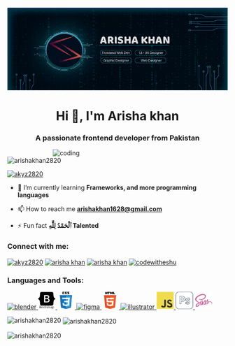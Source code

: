 ![logo](https://github.com/Arishakhan2820/Project-demo/blob/main/Github%20banner%202-01.jpg)
<h1 align="center">Hi 👋, I'm Arisha khan</h1>
<h3 align="center">A passionate frontend developer from Pakistan</h3>

<img align="right" alt="coding" width="400" src="https://camo.githubusercontent.com/c1dcb74cc1c1835b1d716f5051499a2814c683c806b15f04b0eba492863703e9/68747470733a2f2f63646e2e6472696262626c652e636f6d2f75736572732f3733303730332f73637265656e73686f74732f363538313234332f6176656e746f2e676966">

<p align="left"> <img src="https://komarev.com/ghpvc/?username=arishakhan2820&label=Profile%20views&color=0e75b6&style=flat" alt="arishakhan2820" /> </p>

<p align="left"> <a href="https://twitter.com/akyz2820" target="blank"><img src="https://img.shields.io/twitter/follow/akyz2820?logo=twitter&style=for-the-badge" alt="akyz2820" /></a> </p>

- 🌱 I’m currently learning **Frameworks, and more programming languages**

- 📫 How to reach me **arishakhan1628@gmail.com**


- ⚡ Fun fact **ٱلْحَمْدُ لِلَّٰهِ Talented**

<h3 align="left">Connect with me:</h3>
<p align="left">
<a href="https://twitter.com/akyz2820" target="blank"><img align="center" src="https://raw.githubusercontent.com/rahuldkjain/github-profile-readme-generator/master/src/images/icons/Social/twitter.svg" alt="akyz2820" height="30" width="40" /></a>
<a href="https://linkedin.com/in/arisha khan" target="blank"><img align="center" src="https://raw.githubusercontent.com/rahuldkjain/github-profile-readme-generator/master/src/images/icons/Social/linked-in-alt.svg" alt="arisha khan" height="30" width="40" /></a>
<a href="https://fb.com/arisha khan" target="blank"><img align="center" src="https://raw.githubusercontent.com/rahuldkjain/github-profile-readme-generator/master/src/images/icons/Social/facebook.svg" alt="arisha khan" height="30" width="40" /></a>
<a href="https://instagram.com/codewitheshu" target="blank"><img align="center" src="https://raw.githubusercontent.com/rahuldkjain/github-profile-readme-generator/master/src/images/icons/Social/instagram.svg" alt="codewitheshu" height="30" width="40" /></a>
</p>

<h3 align="left">Languages and Tools:</h3>
<p align="left"> <a href="https://www.blender.org/" target="_blank" rel="noreferrer"> <img src="https://download.blender.org/branding/community/blender_community_badge_white.svg" alt="blender" width="40" height="40"/> </a> <a href="https://getbootstrap.com" target="_blank" rel="noreferrer"> <img src="https://raw.githubusercontent.com/devicons/devicon/master/icons/bootstrap/bootstrap-plain-wordmark.svg" alt="bootstrap" width="40" height="40"/> </a> <a href="https://www.w3schools.com/css/" target="_blank" rel="noreferrer"> <img src="https://raw.githubusercontent.com/devicons/devicon/master/icons/css3/css3-original-wordmark.svg" alt="css3" width="40" height="40"/> </a> <a href="https://www.figma.com/" target="_blank" rel="noreferrer"> <img src="https://www.vectorlogo.zone/logos/figma/figma-icon.svg" alt="figma" width="40" height="40"/> </a> <a href="https://www.w3.org/html/" target="_blank" rel="noreferrer"> <img src="https://raw.githubusercontent.com/devicons/devicon/master/icons/html5/html5-original-wordmark.svg" alt="html5" width="40" height="40"/> </a> <a href="https://www.adobe.com/in/products/illustrator.html" target="_blank" rel="noreferrer"> <img src="https://www.vectorlogo.zone/logos/adobe_illustrator/adobe_illustrator-icon.svg" alt="illustrator" width="40" height="40"/> </a> <a href="https://developer.mozilla.org/en-US/docs/Web/JavaScript" target="_blank" rel="noreferrer"> <img src="https://raw.githubusercontent.com/devicons/devicon/master/icons/javascript/javascript-original.svg" alt="javascript" width="40" height="40"/> </a> <a href="https://www.photoshop.com/en" target="_blank" rel="noreferrer"> <img src="https://raw.githubusercontent.com/devicons/devicon/master/icons/photoshop/photoshop-line.svg" alt="photoshop" width="40" height="40"/> </a> <a href="https://sass-lang.com" target="_blank" rel="noreferrer"> <img src="https://raw.githubusercontent.com/devicons/devicon/master/icons/sass/sass-original.svg" alt="sass" width="40" height="40"/> </a> </p>

<p><img align="left" src="https://github-readme-stats.vercel.app/api/top-langs?username=arishakhan2820&show_icons=true&locale=en&layout=compact" alt="arishakhan2820" /></p>

<p>&nbsp;<img align="center" src="https://github-readme-stats.vercel.app/api?username=arishakhan2820&show_icons=true&locale=en" alt="arishakhan2820" /></p>

<p><img align="center" src="https://github-readme-streak-stats.herokuapp.com/?user=arishakhan2820&" alt="arishakhan2820" /></p>
